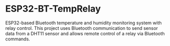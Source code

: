 # ESP32-BT-TempRelay
ESP32-based Bluetooth temperature and humidity monitoring system with relay control. This project uses Bluetooth communication to send sensor data from a DHT11 sensor and allows remote control of a relay via Bluetooth commands.
